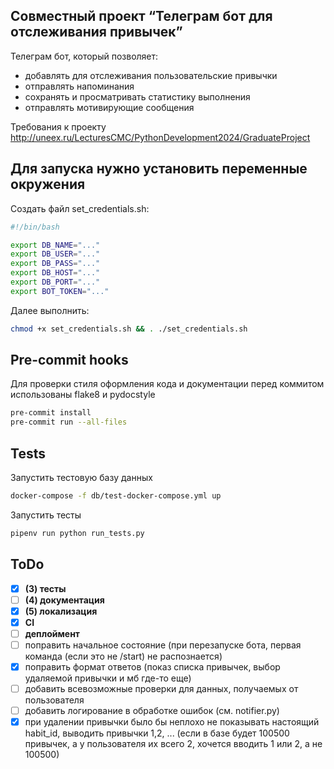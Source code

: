## Совместный проект “Телеграм бот для отслеживания привычек”

Телеграм бот, который позволяет:
- добавлять для отслеживания пользовательские привычки
- отправлять напоминания
- сохранять и просматривать статистику выполнения
- отправлять мотивирующие сообщения

Требования к проекту
http://uneex.ru/LecturesCMC/PythonDevelopment2024/GraduateProject

## Для запуска нужно установить переменные окружения
Создать файл set_credentials.sh:
```bash
#!/bin/bash

export DB_NAME="..."
export DB_USER="..."
export DB_PASS="..."
export DB_HOST="..."
export DB_PORT="..."
export BOT_TOKEN="..."
```

Далее выполнить:
```bash
chmod +x set_credentials.sh && . ./set_credentials.sh
```

## Pre-commit hooks

Для проверки стиля оформления кода и документации перед коммитом использованы flake8 и pydocstyle

```bash
pre-commit install
pre-commit run --all-files
```

## Tests

Запустить тестовую базу данных
```bash
docker-compose -f db/test-docker-compose.yml up
```

Запустить тесты
```bash
pipenv run python run_tests.py
```

## ToDo
- [x] **(3) тесты**
- [ ] **(4) документация**
- [x] **(5) локализация**
- [x] **CI**
- [ ] **деплоймент**
- [ ] поправить начальное состояние (при перезапуске бота, первая команда (если это не /start) не распознается)
- [x] поправить формат ответов (показ списка привычек, выбор удаляемой привычки и мб где-то еще)
- [ ] добавить всевозможные проверки для данных, получаемых от пользователя
- [ ] добавить логирование в обработке ошибок (см. notifier.py)
- [x] при удалении привычки было бы неплохо не показывать настоящий habit_id, выводить привычки 1,2, ...  (если в базе будет 100500 привычек, а у пользователя их всего 2, хочется вводить 1 или 2, а не 100500)
